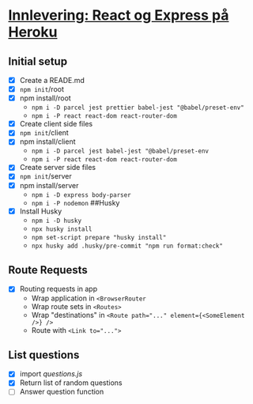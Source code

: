 # <ins>Innlevering: React og Express på Heroku</ins>

## **Initial setup**

- [x] Create a READE.md
- [x] `npm init`/root
- [x] npm install/root
    - `npm i -D parcel jest prettier babel-jest "@babel/preset-env"`
    - `npm i -P react react-dom react-router-dom`
- [x] Create client side files
- [x] `npm init`/client
- [x] npm install/client
    - `npm i -D parcel jest babel-jest "@babel/preset-env`
    - `npm i -P react react-dom react-router-dom`
- [x] Create server side files
- [x] `npm init`/server
- [x] npm install/server
    - `npm i -D express body-parser`
    - `npm i -P nodemon`
##Husky
- [x] Install Husky 
  - `npm i -D husky`
  - `npx husky install`
  - `npm set-script prepare "husky install"`
  - `npx husky add .husky/pre-commit "npm run format:check"`
## **Route Requests**
- [x] Routing requests in app
    - Wrap application in `<BrowserRouter`
    - Wrap route sets in `<Routes>`
    - Wrap "destinations" in `<Route path="..." element={<SomeElement />} />`
    - Route with `<Link to="...">`

## List questions
- [x] import *questions.js* 
- [x] Return list of random questions
- [ ] Answer question function